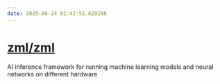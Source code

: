 ```yaml
---
date: 2025-06-24 01:42:52.829286
---
```


# [zml/zml](https://github.com/zml/zml)

AI inference framework for running machine learning models and neural networks on different hardware